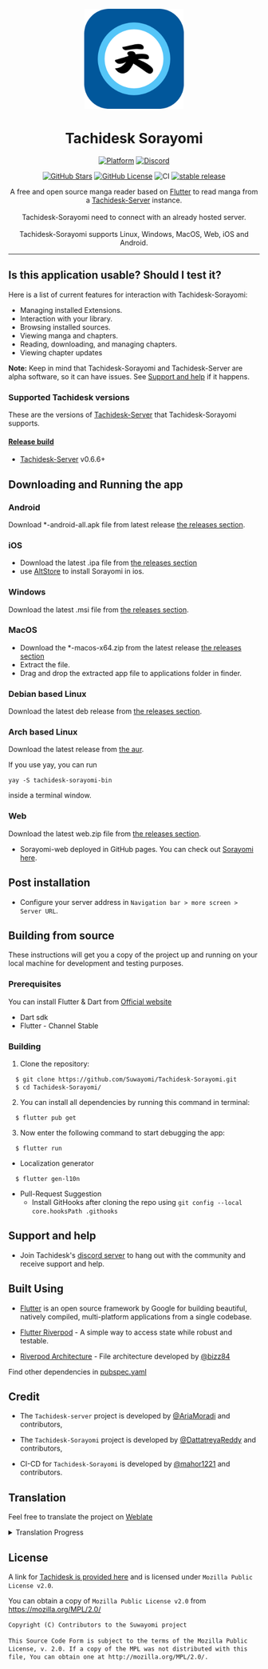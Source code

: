 <p align="center">
 <img width=200px height=200px src="assets/icons/launcher/sorayomi_icon.png" alt="Tachidesk Sorayomi logo"/>
</p>

<h1 align="center"> Tachidesk Sorayomi </h1>

<div align="center">

[![Platform](https://img.shields.io/badge/platform-Android%20%7C%20iOS%20%7C%20Linux%20%7C%20Windows%20%7C%20MacOS%20%7C%20Web-lightgrey)][release]
[![Discord](https://img.shields.io/discord/801021177333940224.svg?label=discord&labelColor=7289da&color=2c2f33&style=flat)](https://discord.gg/DDZdqZWaHA)

</div>

<div align="center">

[![GitHub Stars](https://img.shields.io/github/stars/Suwayomi/Tachidesk-Sorayomi)](https://github.com/Suwayomi/Tachidesk-Sorayomi)
[![GitHub License](https://img.shields.io/github/license/Suwayomi/Tachidesk-Sorayomi)](https://github.com/Suwayomi/Tachidesk-Sorayomi/blob/main/LICENSE)
![CI](https://github.com/Suwayomi/Tachidesk-Sorayomi/actions/workflows/publish.yml/badge.svg)
[![stable release](https://img.shields.io/github/release/Suwayomi/Tachidesk-Sorayomi.svg?maxAge=3600&label=download)](https://github.com/Suwayomi/Tachidesk-Sorayomi/releases)

</div>



<p align="center">
A free and open source manga reader based on <a href="https://flutter.dev/">Flutter</a> to read manga from a <a href="https://github.com/Suwayomi/Tachidesk-Server">Tachidesk-Server</a> instance.</br></br>
Tachidesk-Sorayomi need to connect with an already hosted server.</br></br>
Tachidesk-Sorayomi supports Linux, Windows, MacOS, Web, iOS and Android.
</p>

---

## Is this application usable? Should I test it?

Here is a list of current features for interaction with Tachidesk-Sorayomi:

- Managing installed Extensions.
- Interaction with your library.
- Browsing installed sources.
- Viewing manga and chapters.
- Reading, downloading, and managing chapters.
- Viewing chapter updates

**Note:** Keep in mind that Tachidesk-Sorayomi and Tachidesk-Server are alpha software, so it can have issues. See [Support and help](#support-and-help) if it happens.


### Supported Tachidesk versions

These are the versions of [Tachidesk-Server][tachidesk-server] that Tachidesk-Sorayomi supports.

#### [Release build][release]

- [Tachidesk-Server][tachidesk-server] v0.6.6+


## Downloading and Running the app

### Android

Download *-android-all.apk file from latest release [the releases section][release].


### iOS

- Download the latest .ipa file from [the releases section][release]
- use [AltStore](https://altstore.io/) to install Sorayomi in ios.

### Windows

Download the latest .msi file from [the releases section][release].

### MacOS

- Download the *-macos-x64.zip from the latest release [the releases section][release]
- Extract the file.
- Drag and drop the extracted app file to applications folder in finder.
### Debian based Linux

Download the latest deb release from [the releases section][release].

### Arch based Linux

Download the latest release from [the aur](https://aur.archlinux.org/packages/tachidesk-sorayomi-bin).

If you use yay, you can run
```
yay -S tachidesk-sorayomi-bin
```
inside a terminal window.

### Web

Download the latest web.zip file from [the releases section][release].

- Sorayomi-web deployed in GitHub pages. You can check out [Sorayomi here](https://suwayomi.github.io/Tachidesk-Sorayomi/).


## Post installation

  - Configure your server address in `Navigation bar > more screen > Server URL`.

## Building from source

These instructions will get you a copy of the project up and running on your local machine for development and testing purposes.

### Prerequisites

You can install Flutter & Dart from [Official website](https://docs.flutter.dev/get-started/install)

  - Dart sdk
  - Flutter - Channel Stable

### Building

1.  Clone the repository:

```
  $ git clone https://github.com/Suwayomi/Tachidesk-Sorayomi.git
  $ cd Tachidesk-Sorayomi/
```
2.  You can install all dependencies by running this command in terminal:

```
  $ flutter pub get
```

3.  Now enter the following command to start debugging the app:

```
  $ flutter run
```

-  Localization generator
```
  $ flutter gen-l10n
```

- Pull-Request Suggestion
  - Install GitHooks after cloning the repo using `git config --local core.hooksPath .githooks`

## Support and help

-   Join Tachidesk's [discord server](https://discord.gg/DDZdqZWaHA) to hang out with the community and receive support and help.


## Built Using

- [Flutter](https://flutter.dev/) is an open source framework by Google for building beautiful, natively compiled, multi-platform applications from a single codebase.

- [Flutter Riverpod](https://pub.dev/packages/riverpod/) - A simple way to access state while robust and testable.

- [Riverpod Architecture](https://codewithandrea.com/articles/flutter-app-architecture-riverpod-introduction/) - File architecture developed by [@bizz84](https://github.com/bizz84)

Find other dependencies in [pubspec.yaml](pubspec.yaml)

## Credit

- The `Tachidesk-server` project is developed by [@AriaMoradi](https://github.com/AriaMoradi) and contributors,

- The `Tachidesk-Sorayomi` project is developed by [@DattatreyaReddy](https://github.com/DattatreyaReddy) and contributors,

- CI-CD for `Tachidesk-Sorayomi` is developed by [@mahor1221](https://github.com/mahor1221) and contributors.

## Translation
Feel free to translate the project on [Weblate](https://hosted.weblate.org/projects/suwayomi/tachidesk-sorayomi/)

<details><summary>Translation Progress</summary>
<a href="https://hosted.weblate.org/engage/suwayomi/">
<img src="https://hosted.weblate.org/widgets/suwayomi/-/tachidesk-sorayomi/multi-auto.svg" alt="Translation status" />
</a>
</details>

## License

A link for [Tachidesk is provided here](https://github.com/Suwayomi/Tachidesk) and is licensed under `Mozilla Public License v2.0`.

You can obtain a copy of `Mozilla Public License v2.0` from https://mozilla.org/MPL/2.0/


    Copyright (C) Contributors to the Suwayomi project

    This Source Code Form is subject to the terms of the Mozilla Public
    License, v. 2.0. If a copy of the MPL was not distributed with this
    file, You can obtain one at http://mozilla.org/MPL/2.0/.


[release]: https://github.com/Suwayomi/Tachidesk-Sorayomi/releases
[tachidesk-server]: https://github.com/Suwayomi/Tachidesk-Server
[tachidesk-server-preview]: https://github.com/Suwayomi/Tachidesk-Server-preview/releases
